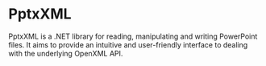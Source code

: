 # PptxXML
PptxXML is a .NET library for reading, manipulating and writing PowerPoint files. It aims to provide an intuitive and user-friendly interface to dealing with the underlying OpenXML API.
